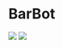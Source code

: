 # BarBot
![](https://img.shields.io/badge/license-BSD_3--Clause-orange) ![](https://img.shields.io/badge/python-3.10-blue)
